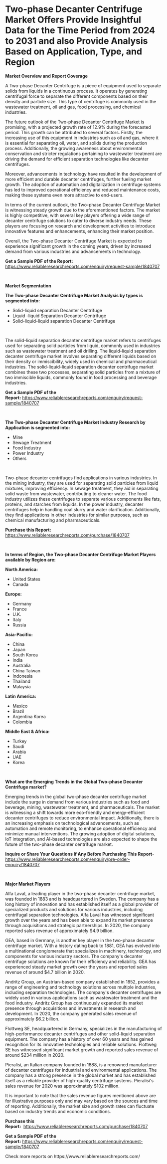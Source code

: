 <p><h1>Two-phase Decanter Centrifuge Market Offers Provide Insightful Data for the Time Period from 2024 to 2031 and also Provide Analysis Based on Application, Type, and Region</h1></p><p><strong>Market Overview and Report Coverage</strong></p>
<p><p>A Two-phase Decanter Centrifuge is a piece of equipment used to separate solids from liquids in a continuous process. It operates by generating centrifugal force to separate the different components based on their density and particle size. This type of centrifuge is commonly used in the wastewater treatment, oil and gas, food processing, and chemical industries.</p><p>The future outlook of the Two-phase Decanter Centrifuge Market is promising, with a projected growth rate of 12.9% during the forecasted period. This growth can be attributed to several factors. Firstly, the increasing use of this equipment in industries such as oil and gas, where it is essential for separating oil, water, and solids during the production process. Additionally, the growing awareness about environmental conservation and stricter regulations pertaining to wastewater treatment are driving the demand for efficient separation technologies like decanter centrifuges.</p><p>Moreover, advancements in technology have resulted in the development of more efficient and durable decanter centrifuges, further fueling market growth. The adoption of automation and digitalization in centrifuge systems has led to improved operational efficiency and reduced maintenance costs, making these systems even more attractive to end-users.</p><p>In terms of the current outlook, the Two-phase Decanter Centrifuge Market is witnessing steady growth due to the aforementioned factors. The market is highly competitive, with several key players offering a wide range of decanter centrifuge solutions to cater to diverse industry needs. These players are focusing on research and development activities to introduce innovative features and enhancements, enhancing their market position.</p><p>Overall, the Two-phase Decanter Centrifuge Market is expected to experience significant growth in the coming years, driven by increased demand from various industries and advancements in technology.</p></p>
<p><strong>Get a Sample PDF of the Report:</strong> <a href="https://www.reliableresearchreports.com/enquiry/request-sample/1840707">https://www.reliableresearchreports.com/enquiry/request-sample/1840707</a></p>
<p>&nbsp;</p>
<p><strong>Market Segmentation</strong></p>
<p><strong>The Two-phase Decanter Centrifuge Market Analysis by types is segmented into:</strong></p>
<p><ul><li>Solid-liquid separation Decanter Centrifuge</li><li>Liquid -liquid Separation Decanter Centrifuge</li><li>Solid-liquid-liquid separation Decanter Centrifuge</li></ul></p>
<p>&nbsp;</p>
<p><p>The solid-liquid separation decanter centrifuge market refers to centrifuges used for separating solid particles from liquid, commonly used in industries such as wastewater treatment and oil drilling. The liquid-liquid separation decanter centrifuge market involves separating different liquids based on their density or immiscibility, widely used in chemical and pharmaceutical industries. The solid-liquid-liquid separation decanter centrifuge market combines these two processes, separating solid particles from a mixture of two immiscible liquids, commonly found in food processing and beverage industries.</p></p>
<p><strong>Get a Sample PDF of the Report:</strong>&nbsp;<a href="https://www.reliableresearchreports.com/enquiry/request-sample/1840707">https://www.reliableresearchreports.com/enquiry/request-sample/1840707</a></p>
<p>&nbsp;</p>
<p><strong>The Two-phase Decanter Centrifuge Market Industry Research by Application is segmented into:</strong></p>
<p><ul><li>Mine</li><li>Sewage Treatment</li><li>Food Industry</li><li>Power Industry</li><li>Others</li></ul></p>
<p>&nbsp;</p>
<p><p>Two-phase decanter centrifuges find applications in various industries. In the mining industry, they are used for separating solid particles from liquid mixtures, improving efficiency. In sewage treatment, they aid in separating solid waste from wastewater, contributing to cleaner water. The food industry utilizes these centrifuges to separate various components like fats, proteins, and starches from liquids. In the power industry, decanter centrifuges help in handling coal slurry and water clarification. Additionally, they find applications in other industries for similar purposes, such as chemical manufacturing and pharmaceuticals.</p></p>
<p><strong>Purchase this Report:</strong>&nbsp; <a href="https://www.reliableresearchreports.com/purchase/1840707">https://www.reliableresearchreports.com/purchase/1840707</a></p>
<p>&nbsp;</p>
<p><strong>In terms of Region, the Two-phase Decanter Centrifuge Market Players available by Region are:</strong></p>
<p>
    <p> <strong> North America: </strong>
        <ul>
            <li>United States</li>
            <li>Canada</li>
        </ul>
        </p> 
    <p> <strong> Europe: </strong>
        <ul>
            <li>Germany</li>
            <li>France</li>
            <li>U.K.</li>
            <li>Italy</li>
            <li>Russia</li>
        </ul>
        </p> 
    <p> <strong> Asia-Pacific: </strong>
        <ul>
            <li>China</li>
            <li>Japan</li>
            <li>South Korea</li>
            <li>India</li>
            <li>Australia</li>
            <li>China Taiwan</li>
            <li>Indonesia</li>
            <li>Thailand</li>
            <li>Malaysia</li>
        </ul>
        </p> 
    <p> <strong> Latin America: </strong>
        <ul>
            <li>Mexico</li>
            <li>Brazil</li>
            <li>Argentina Korea</li>
            <li>Colombia</li>
        </ul>
        </p> 
    <p> <strong> Middle East & Africa: </strong>
        <ul>
            <li>Turkey</li>
            <li>Saudi</li>
            <li>Arabia</li>
            <li>UAE</li>
            <li>Korea</li>
        </ul>
    </p>
    </p>
<p>&nbsp;</p>
<p><strong>What are the Emerging Trends in the Global Two-phase Decanter Centrifuge market?</strong></p>
<p><p>Emerging trends in the global two-phase decanter centrifuge market include the surge in demand from various industries such as food and beverage, mining, wastewater treatment, and pharmaceuticals. The market is witnessing a shift towards more eco-friendly and energy-efficient decanter centrifuges to reduce environmental impact. Additionally, there is an increasing emphasis on technological advancements, such as automation and remote monitoring, to enhance operational efficiency and minimize manual interventions. The growing adoption of digital solutions, IoT integration, and AI-based technologies are also expected to shape the future of the two-phase decanter centrifuge market.</p></p>
<p><strong>Inquire or Share Your Questions If Any Before Purchasing This Report</strong>- <a href="https://www.reliableresearchreports.com/enquiry/pre-order-enquiry/1840707">https://www.reliableresearchreports.com/enquiry/pre-order-enquiry/1840707</a></p>
<p>&nbsp;</p>
<p><strong>Major Market Players</strong></p>
<p><p>Alfa Laval, a leading player in the two-phase decanter centrifuge market, was founded in 1883 and is headquartered in Sweden. The company has a long history of innovation and has established itself as a global provider of specialized products and solutions for various industries, including centrifugal separation technologies. Alfa Laval has witnessed significant growth over the years and has been able to expand its market presence through acquisitions and strategic partnerships. In 2020, the company reported sales revenue of approximately $4.9 billion.</p><p>GEA, based in Germany, is another key player in the two-phase decanter centrifuge market. With a history dating back to 1881, GEA has evolved into a multinational conglomerate that specializes in machinery, technology, and components for various industry sectors. The company's decanter centrifuge solutions are known for their efficiency and reliability. GEA has experienced steady market growth over the years and reported sales revenue of around $4.7 billion in 2020.</p><p>Andritz Group, an Austrian-based company established in 1852, provides a range of engineering and technology solutions across multiple industries, including separation technologies. The company's decanter centrifuges are widely used in various applications such as wastewater treatment and the food industry. Andritz Group has continuously expanded its market presence through acquisitions and investments in research and development. In 2020, the company generated sales revenue of approximately $6.2 billion.</p><p>Flottweg SE, headquartered in Germany, specializes in the manufacturing of high-performance decanter centrifuges and other solid-liquid separation equipment. The company has a history of over 60 years and has gained recognition for its innovative technologies and reliable solutions. Flottweg SE has witnessed significant market growth and reported sales revenue of around $234 million in 2020.</p><p>Pieralisi, an Italian company founded in 1888, is a renowned manufacturer of decanter centrifuges for industrial and environmental applications. The company has a strong presence in the global market and has established itself as a reliable provider of high-quality centrifuge systems. Pieralisi's sales revenue for 2020 was approximately $102 million.</p><p>It is important to note that the sales revenue figures mentioned above are for illustrative purposes only and may vary based on the sources and time of reporting. Additionally, the market size and growth rates can fluctuate based on industry trends and economic conditions.</p></p>
<p><strong>Purchase this Report:</strong>&nbsp;&nbsp;<a href="https://www.reliableresearchreports.com/purchase/1840707">https://www.reliableresearchreports.com/purchase/1840707</a></p>
<p></p>
<p><strong>Get a Sample PDF of the Report:</strong>&nbsp;<a href="https://www.reliableresearchreports.com/enquiry/request-sample/1840707">https://www.reliableresearchreports.com/enquiry/request-sample/1840707</a></p>
<p>Check more reports on https://www.reliableresearchreports.com/</p>